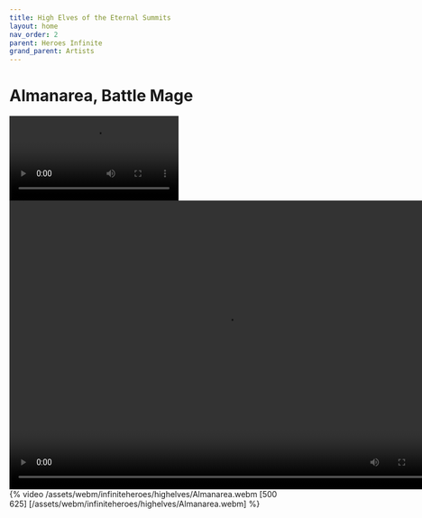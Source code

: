 ```yaml
---
title: High Elves of the Eternal Summits
layout: home
nav_order: 2
parent: Heroes Infinite
grand_parent: Artists
---
```

# Almanarea, Battle Mage
![Almanarea, Battle Mage](/assets/webm/infiniteheroes/highelves/Almanarea.webm)
<video autoplay="autoplay" loop="loop" width="768" height="512">
  <source src="/assets/webm/infiniteheroes/highelves/Almanarea.webm" type="video/webm">
</video>
{% video /assets/webm/infiniteheroes/highelves/Almanarea.webm [500 625] [/assets/webm/infiniteheroes/highelves/Almanarea.webm] %}
